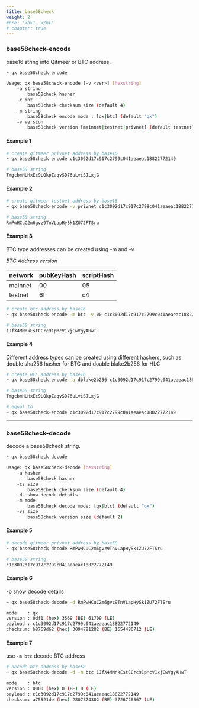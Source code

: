 ```yaml
---
title: base58check
weight: 2
#pre: "<b>1. </b>"
# chapter: true
---
```


### base58check-encode

base16 string into Qitmeer or BTC address.

```bash
~ qx base58check-encode

Usage: qx base58check-encode [-v <ver>] [hexstring]
    -a string
        base58check hasher
    -c int
        base58check checksum size (default 4)
    -m string
        base58check encode mode : [qx|btc] (default "qx")
    -v version
        base58check version [mainnet|testnet|privnet] (default testnet)
```

#### Example 1

```bash
# create qitmeer privnet address by base16
~ qx base58check-encode c1c3092d17c917c2799c041aeaeac18822772149

# base58 string
TmgcbmHLHxEc9LQkpZaqvSD76uLviSJLxjG
```

#### Example 2

```bash
# create qitmeer testnet address by base16
~ qx base58check-encode -v privnet c1c3092d17c917c2799c041aeaeac18822772149

# base58 string
RmPwHCuC2m6gvz9TnVLapHySk1ZU72FTSru
```

#### Example 3

BTC type addresses can be created using -m and -v

*BTC Address version*

| network | pubKeyHash | scriptHash |
| --- | --- | --- |
|mainnet|00|05|
|testnet|6f|c4|

```bash
# create btc address by base16
~ qx base58check-encode -m btc -v 00 c1c3092d17c917c2799c041aeaeac18822772149

# base58 string
1JfX4MNnkEstCCrc91pMcV1xjCwVgyAHwT
```

#### Example 4

Different address types can be created using different hashers, such as double sha256 hasher for BTC and double blake2b256 for HLC

```bash
# create HLC address by base16
~ qx base58check-encode -a dblake2b256 c1c3092d17c917c2799c041aeaeac18822772149

# base58 string
TmgcbmHLHxEc9LQkpZaqvSD76uLviSJLxjG

# equal to
~ qx base58check-encode c1c3092d17c917c2799c041aeaeac18822772149

```

----

### base58check-decode

decode a base58check string.

```bash
~ qx base58check-decode

Usage: qx base58check-decode [hexstring]
    -a hasher
        base58check hasher
    -cs size
        base58check checksum size (default 4)
    -d  show decode details
    -m mode
        base58check decode mode: [qx|btc] (default "qx")
    -vs size
        base58check version size (default 2)
```

#### Example 5

```bash
# decode qitmeer privnet address by base58
~ qx base58check-decode RmPwHCuC2m6gvz9TnVLapHySk1ZU72FTSru

# base58 string
c1c3092d17c917c2799c041aeaeac18822772149
```

#### Example 6

-b show decode details

```bash
~ qx base58check-decode -d RmPwHCuC2m6gvz9TnVLapHySk1ZU72FTSru

mode    : qx
version : 0df1 (hex) 3569 (BE) 61709 (LE)
payload : c1c3092d17c917c2799c041aeaeac18822772149
checksum: b8769d62 (hex) 3094781282 (BE) 1654486712 (LE)
```

#### Example 7

use `-m btc` decode BTC address

```bash
# decode btc address by base58
~ qx base58check-decode -d -m btc 1JfX4MNnkEstCCrc91pMcV1xjCwVgyAHwT

mode    : btc
version : 0000 (hex) 0 (BE) 0 (LE)
payload : c1c3092d17c917c2799c041aeaeac18822772149
checksum: a75521de (hex) 2807374302 (BE) 3726726567 (LE)
```